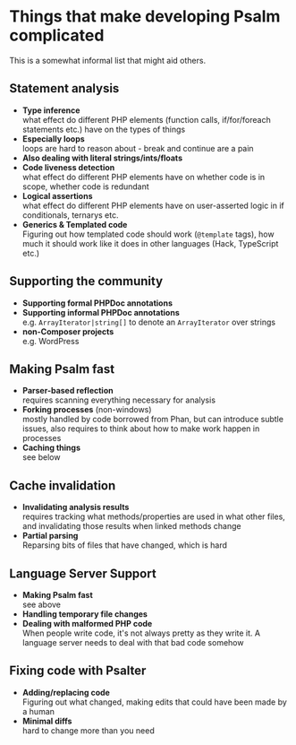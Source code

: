 # Things that make developing Psalm complicated

This is a somewhat informal list that might aid others.

## Statement analysis
- **Type inference**  
  what effect do different PHP elements (function calls, if/for/foreach statements etc.) have on the types of things
- **Especially loops**  
  loops are hard to reason about - break and continue are a pain
- **Also dealing with literal strings/ints/floats**
- **Code liveness detection**  
  what effect do different PHP elements have on whether code is in scope, whether code is redundant
- **Logical assertions**  
  what effect do different PHP elements have on user-asserted logic in if conditionals, ternarys etc.
- **Generics & Templated code**  
  Figuring out how templated code should work (`@template` tags), how much it should work like it does in other languages (Hack, TypeScript etc.)

## Supporting the community
- **Supporting formal PHPDoc annotations**
- **Supporting informal PHPDoc annotations**  
  e.g. `ArrayIterator|string[]` to denote an `ArrayIterator` over strings
- **non-Composer projects**  
  e.g. WordPress

## Making Psalm fast
- **Parser-based reflection**  
  requires scanning everything necessary for analysis
- **Forking processes** (non-windows)  
  mostly handled by code borrowed from Phan, but can introduce subtle issues, also requires to think about how to make work happen in processes
- **Caching things**  
  see below

## Cache invalidation
- **Invalidating analysis results**  
  requires tracking what methods/properties are used in what other files, and invalidating those results when linked methods change
- **Partial parsing**  
  Reparsing bits of files that have changed, which is hard

## Language Server Support
- **Making Psalm fast**  
  see above
- **Handling temporary file changes**
- **Dealing with malformed PHP code**  
  When people write code, it's not always pretty as they write it. A language server needs to deal with that bad code somehow

## Fixing code with Psalter
- **Adding/replacing code**  
  Figuring out what changed, making edits that could have been made by a human
- **Minimal diffs**  
  hard to change more than you need

